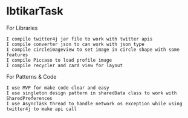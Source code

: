 # IbtikarTask

For Libraries

    I compile twitter4j jar file to work with twitter apis
    I compile converter json to can work with json type 
    I compile circleimageview to set image in circle shape with some features
    I compile Piccaso to load profile image 
    I compile recycler and card view for layout 

For Patterns & Code

    I use MVP for make code clear and easy
    I use singleton design pattern in sharedData class to work with SharedPreferences
    I use AsyncTask thread to handle network os exception while using twitter4j to make api call
